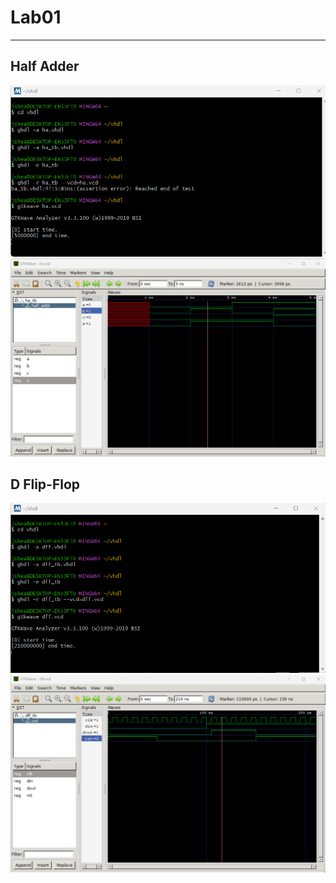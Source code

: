 # Lab01
----
## Half Adder
![Half Adder terminal](images/msyshalfadder.png)
![Half Adder Example](images/halfadderexample.png)
## D Flip-Flop
![D Flip-Flop terminal](images/ddflopmsys.png)
![D Flip-Flop](images/ddflop.png)
